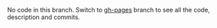 No code in this branch. Switch to [gh-pages](https://github.com/Grawl/Window-Decorations/blob/gh-pages/) branch to see all the code, description and commits.